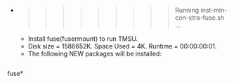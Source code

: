 * >>>>>>>>> Running inst-min-con-xtra-fuse.sh ...
  * Install fuse(fusermount) to run TMSU.
  * Disk size = 1586652K. Space Used = 4K. Runtime = 00:00:00:01.
  * The following NEW packages will be installed:
  ```bash
fuse*
  ```
